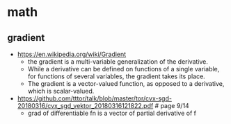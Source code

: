 # math

## gradient
* https://en.wikipedia.org/wiki/Gradient
  * the gradient is a multi-variable generalization of the derivative. 
  * While a derivative can be defined on functions of a single variable, 
    for functions of several variables, the gradient takes its place. 
  * The gradient is a vector-valued function, as opposed to a derivative, which is scalar-valued.
* https://github.com/tttor/talk/blob/master/tor/cvx-sgd-20180316/cvx_sgd_vektor_20180316121822.pdf # page 9/14
  * grad of differentiable fn is a vector of partial derivative of f
  
